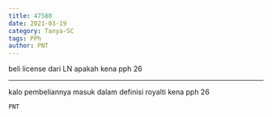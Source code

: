 ```yaml
---
title: 47580
date: 2021-03-19
category: Tanya-SC
tags: PPh
author: PNT
---
```


beli license dari LN apakah kena pph 26

---

kalo pembeliannya masuk dalam definisi royalti kena pph 26

`PNT`
